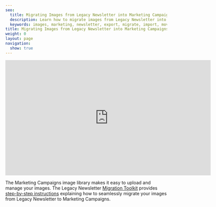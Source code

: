 ```yaml
---
seo:
  title: Migrating Images from Legacy Newsletter into Marketing Campaigns
  description: Learn how to migrate images from Legacy Newsletter into the Marketing Campaigns Image Library
  keywords: images, marketing, newsletter, export, migrate, import, move
title: Migrating Images from Legacy Newsletter into Marketing Campaigns
weight: 0
layout: page
navigation:
  show: true
---
```


<iframe src="https://player.vimeo.com/video/187210070" width="640" height="360" frameborder="0" webkitallowfullscreen mozallowfullscreen allowfullscreen></iframe>

The Marketing Campaigns image library makes it easy to upload and manage your images. The Legacy Newsletter [Migration Toolkit]({{root_url}}/User_Guide/Legacy_Newsletter/Legacy_Newsletter_Migration/index.html) provides [step-by-step instructions]({{root_url}}/User_Guide/Legacy_Newsletter/Migration_Tutorials/migrating_images.html) explaining how to seamlessly migrate your images from Legacy Newsletter to Marketing Campaigns.
